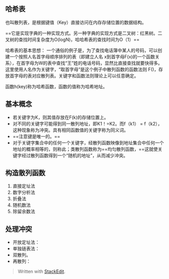 ## 哈希表
也叫散列表，是根据键值（Key）直接访问在内存存储位置的数据结构。

==它是实现字典的一种实现方式。另一种字典的实现方式是二叉树：红黑树。二叉树的查找时间复杂度为O(logN)，哈哈希表的查找时间为O（1）==

哈希表的基本思想：
一个通俗的例子是，为了查找电话簿中某人的号码，可以创建一个按照人名首字母顺序排列的表（即建立人名 x到首字母F(x)的一个函数关系），在首字母为W的表中查找“王”姓的电话号码，显然比直接查找就要快得多。这里使用人名作为关键字，“取首字母”是这个例子中散列函数的函数法则 F()，存放首字母的表对应散列表。关键字和函数法则理论上可以任意确定。

函数h(key)称为哈希函数，函数的值称为哈希地址。
## 基本概念
- 若关键字为K，则其值存放在F(k)的存储位置上。
- 对不同的关键字可能得到同一散列地址，即K1！=K2。而f（k1） = f（k2），这种现象称为冲突。具有相同函数值的关键字称为同义词。
- ==注意键是唯一的。==
- 对于关键字集合中的任何一个关键字，经散列函数映像到地址集合中任何一个地址的概率相等的，则称此；类散列函数称为==均匀散列函数，==这就使关键字经过散列函数得到一个“随机的地址”，从而减少冲突。

## 构造散列函数
1. 直接定址法
2. 数字分析法
3. 折叠法
4. 随机数法
5. 除留余数法

## 处理冲突
- 开放定址法：
- 单独链表法：
- 双散列。
- 再散列：


> Written with [StackEdit](https://stackedit.io/).
<!--stackedit_data:
eyJoaXN0b3J5IjpbLTExODI4Mjg3MzVdfQ==
-->